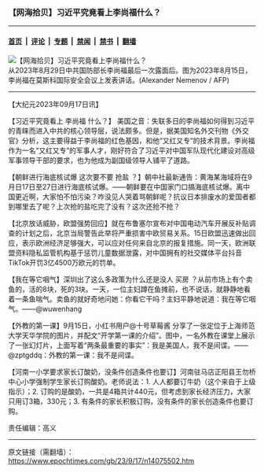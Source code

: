 ### 【网海拾贝】习近平究竟看上李尚福什么？

---

#### [首页](../../../..?n14075502) &nbsp;|&nbsp; [评论](../../../../../epoch-comment?n14075502) &nbsp;|&nbsp; [专题](../../../../../epoch-special?n14075502) &nbsp;|&nbsp; [禁闻](../../../../../epoch-news?n14075502) &nbsp;|&nbsp; [禁书](../../../../../books?n14075502) &nbsp;|&nbsp; [翻墙](https://github.com/gfw-breaker/nogfw/blob/master/README.md?n14075502)


<div><img alt="【网海拾贝】习近平究竟看上李尚福什么？" class="attachment-djy_600_400 size-djy_600_400 wp-post-image" src="https://i.epochtimes.com/assets/uploads/2023/09/id14074654-000_33R96PJ-600x400.jpg"/>
<div class="caption">
 从2023年8月29日中共国防部长李尚福最后一次露面后。图为2023年8月15日，李尚福在莫斯科国际安全会议上发表讲话。(Alexander Nemenov / AFP)
</div></div><hr/><div class="post_content" id="artbody" itemprop="articleBody">
 <!-- article content begin -->
 <p>
  【大纪元2023年09月17日讯】
 </p>
 <p>
  【习近平究竟看上
  <ok href="https://www.epochtimes.com/gb/tag/%E6%9D%8E%E5%B0%9A%E7%A6%8F.html">
   李尚福
  </ok>
  什么？】 美国之音：失联多日的李尚福如何得到习近平的青睐而进入中共的核心领导层，说法颇多。但是，据美国知名外交刊物《外交官》分析，这主要得益于李尚福的红色基因，和他“又红又专”的技术背景。李尚福作为一名“又红又专”的军事人才，刚好符合了习近平对中国军队现代化建设对高级军事领导干部的要求，也为他成为副国级领导人铺平了道路。
 </p>
 <p>
  【朝鲜进行海底核试爆 这次要不要
  <ok href="https://www.epochtimes.com/gb/tag/%E6%8A%A2%E7%9B%90.html">
   抢盐
  </ok>
  ？】朝中社最新通告：黄海某海域将在9月日17日至27日进行海底核试爆。——朝鲜要在中国家门口搞海底核试爆。离中国更近啊，大家怕不怕污染？咋没见人哭着骂朝鲜呢？抗议日本排废水的爱国者都到哪里去了呢？上次抢的盐吃完了没有？这次还抢不抢？
 </p>
 <p>
  【北京放话威胁，欧盟强势回应】就在布鲁塞尔宣布对中国电动汽车开展反补贴调查的计划之后，北京当局警告此举将严重损害中欧贸易关系。15日欧盟迅速做出回应，表示欧洲经济足够强大，可以应对任何来自北京的报复措施。同一天，欧洲联盟资料隐私监管机构基于惩罚儿童数据泄露，对中国拥有的社交媒体平台抖音TikTok开罚3亿4500万欧元的罚单。
 </p>
 <p>
  【我在等它咽气】深圳出了这么多政策为什么还是没人
  <ok href="https://www.epochtimes.com/gb/tag/%E4%B9%B0%E6%88%BF.html">
   买房
  </ok>
  ？从前市场上有个卖鱼的，活的8块，死的3块。一天，一位主妇蹲在鱼摊前，也不说话，就静静地看着一条鱼喘气。卖鱼的就好奇地问她：你看它干吗？主妇平静地说道：我在等它咽气。——@wuwenhang
 </p>
 <p>
  【外教的第一课】9月15日，小红书用户@十号草莓酱 分享了一张定位于上海师范大学天华学院的图片，并配文“开学第一课的介绍”。图中，一名外教在课堂上展示了一张幻灯片，上面写着“两条最重要的事实”：我是美国人，我不是间谍。——@zptgddq：外教的第一课：我不是间谍。
 </p>
 <p>
  【河南一小学要求家长订酸奶，没条件创造条件也要订】河南驻马店正阳县王勿桥中心小学强制学生家长订购酸奶。老师说法：1. 人人都要订牛奶（这个来自于上级指示）；2. 订购的是酸奶，一共是4箱共计440元，但考虑到家长经济压力，大家只用订3箱，330元；3. 有条件的家长积极订购，没有条件的家长创造条件也要订购。
 </p>
 <p>
  责任编辑：高义
 </p>
 <!-- article content end -->
 <div id="below_article_ad">
 </div>
</div>


---

原文链接（需翻墙）：https://www.epochtimes.com/gb/23/9/17/n14075502.htm